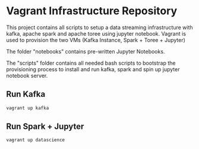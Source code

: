 Vagrant Infrastructure Repository
============

This project contains all scripts to setup a data streaming infrastructure with kafka, apache spark
and apache toree using jupyter notebook.
Vagrant is used to provision the two VMs (Kafka Instance, Spark + Toree + Jupyter)

The folder "notebooks" contains pre-written Jupyter Notebooks.

The "scripts" folder contains all needed bash scripts to bootstrap the provisioning
process to install and run kafka, spark and spin up jupyter notebook server.


Run Kafka
-----------

```bash
vagrant up kafka
```

Run Spark + Jupyter
--------------

```bash
vagrant up datascience
```
